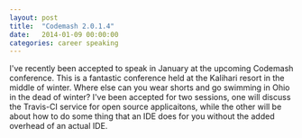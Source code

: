 ```yaml
---
layout: post
title:  "Codemash 2.0.1.4"
date:   2014-01-09 00:00:00
categories: career speaking
---
```

I've recently been accepted to speak in January at the upcoming Codemash conference. This is a fantastic conference held at the Kalihari resort in the middle of winter. Where else can you wear shorts and go swimming in Ohio in the dead of winter? I've been accepted for two sessions, one will discuss the Travis-CI service for open source applicaitons, while the other will be about how to do some thing that an IDE does for you without the added overhead of an actual IDE.
